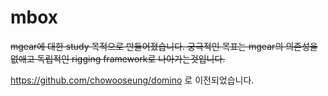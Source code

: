 # mbox

~~mgear에 대한 study 목적으로 만들어졌습니다. 궁극적인 목표는 mgear의 의존성을 없애고 독립적인 rigging framework로 나아가는것입니다.~~

https://github.com/chowooseung/domino 로 이전되었습니다.
